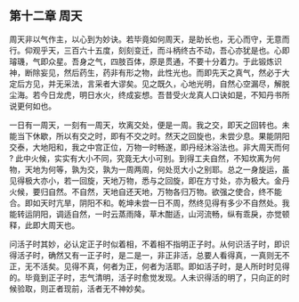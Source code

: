 ## 第十二章 周天

周天非以气作主，以心到为妙诀。若毕竟如何周天，是助长也，无心而守，无意而行。仰观乎天，三百六十五度，刻刻变迁，而斗柄终古不动，吾心亦犹是也。心即璿璣，气即众星。吾身之气，四肢百体，原是贯通，不要十分着力。于此锻炼识神，断除妄见，然后药生，药非有形之物，此性光也。而即先天之真气，然必于大定后方见，并无采法，言采者大谬矣。见之既久，心地光明，自然心空漏尽，解脱尘海。若今日龙虎，明日水火，终成妄想。吾昔受火龙真人口诀如是，不知丹书所说更何如也。

一日有一周天，一刻有一周天，坎离交处，便是一周。我之交，即天之回转也。未能当下休歇，所以有交之时，即有不交之时。然天之回旋也，未尝少息。果能阴阳交泰，大地阳和，我之中宫正位，万物一时畅遂，即丹经沐浴法也。非大周天而何 ? 此中火候，实实有大小不同，究竟无大小可别。到得工夫自然，不知坎离为何物，天地为何等，孰为交，孰为一周两周，何处觅大小之别耶。总之一身旋运，虽见得极大亦小，若一回旋，天地万物，悉与之回旋，即在方寸处，亦为极大。金丹火候，要归自然。不自然，天地自还天地，万物各归万物。欲强之使合，终不能合。即如天时亢旱，阴阳不和。乾坤未尝一日不周，然终见得有多少不自然处。我能转运阴阳，调适自然，一时云蒸雨降，草木酣适，山河流畅，纵有乖戾，亦觉顿释，此即大周天也。

问活子时其妙，必认定正子时似着相，不着相不指明正子时。从何识活子时，即识得活子时，确然又有一正子时，是二是一，非正非活，总要人看得真，一真则无不正，无不活矣。见得不真，何者为正，何者为活耶。即如活子时，是人所时时见得的。毕竟到正子时，志气清明，活子时愈觉发现。人未识得活的明了，只向正的时候验取，则正者现前，活者无不神妙矣。